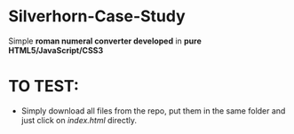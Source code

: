 # Silverhorn-Case-Study
Simple **roman numeral converter developed** in **pure HTML5/JavaScript/CSS3**<br>
# TO TEST:<br>
* Simply download all files from the repo, put them in the same folder and just click on *index.html* directly.
